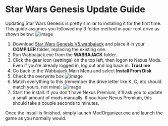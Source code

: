 # Star Wars Genesis Update Guide

Updating Star Wars Genesis is pretty similar to installing it for the first time. This guide assumes you followed my 3 folder method in your root drive as shown below:
![image](https://github.com/user-attachments/assets/bbbfdd6b-5930-42d1-9bcc-c44c7acf74d5)


1. Download [Star Wars Genesis V5.wabbajack](https://drive.google.com/drive/folders/1m2463OglLXVJ0esVAMPtXvWgvyVyfbSn?usp=drive_link) and place it in your **COMPILER** folder, replacing the existing one.
2. Run Wabbajack.exe from the **WABBAJACK** folder.
3. Click the gear icon (settings) on the top left, then logon to Nexus Mods. Even if you're already logged in, log out and log back in. **Trust me**
4. Go back to the Wabbajack Main Menu and select **Install From Disk**
5. Check the overwrite box
   ![image](https://github.com/user-attachments/assets/4f4192a8-c836-4bf6-bd86-2006f2b1d2a7)
6. Match everything to this (remember the drive letter like K, C, etc should match yours, not mine):
   ![image](https://github.com/user-attachments/assets/78800b97-3041-460a-a389-871179ea2f32)
8. Start the install. If you don't have Nexus Premium, it'll ask you to update a small amount of mods manually. If you have Nexus Premium, this should take a couple seconds to minutes.


Once the install is finished, simply launch ModOrganizer.exe and launch the game as you normally would.

